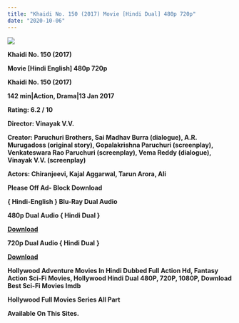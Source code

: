 ```yaml
---
title: "Khaidi No. 150 (2017) Movie [Hindi Dual] 480p 720p"
date: "2020-10-06"
---
```


[**![](https://1.bp.blogspot.com/-zS7wJdN2nlw/XyZ2bMEn6yI/AAAAAAAAEMg/UlmVydyQECQjJ9UR-f6uRHtvkcoSz-mmwCLcBGAsYHQ/s320/khillad150.webp)**](https://1.bp.blogspot.com/-zS7wJdN2nlw/XyZ2bMEn6yI/AAAAAAAAEMg/UlmVydyQECQjJ9UR-f6uRHtvkcoSz-mmwCLcBGAsYHQ/s1600/khillad150.webp)

 **Khaidi No. 150 (2017)**

**Movie \[Hindi English\] 480p 720p** 

 **Khaidi No. 150 (2017)**

**142 min|Action, Drama|13 Jan 2017**

**Rating: 6.2 / 10** 

**Director: Vinayak V.V.**

**Creator: Paruchuri Brothers, Sai Madhav Burra (dialogue), A.R. Murugadoss (original story), Gopalakrishna Paruchuri (screenplay), Venkateswara Rao Paruchuri (screenplay), Vema Reddy (dialogue), Vinayak V.V. (screenplay)**

**Actors: Chiranjeevi, Kajal Aggarwal, Tarun Arora, Ali**

**Please Off Ad- Block Download**

**{ Hindi-English } Blu-Ray Dual Audio**

**480p Dual Audio { Hindi Dual }**

[**Download**](https://zee.gl/q0fT3)

**720p Dual Audio { Hindi Dual** **}**

[**Download**](https://zee.gl/7jvZq2R)

 **Hollywood Adventure Movies In Hindi Dubbed Full Action Hd, Fantasy Action Sci-Fi Movies, Hollywood Hindi Dual 480P, 720P, 1080P, Download Best Sci-Fi Movies Imdb** 

**Hollywood Full Movies Series All Part**

**Available On This Sites.**
